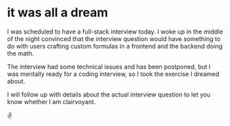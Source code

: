# it was all a dream

I was scheduled to have a full-stack interview today. I woke up in the middle of the night convinced that the interview question would have something to do with users crafting custom formulas in a frontend and the backend doing the math.

The interview had some technical issues and has been postponed, but I was mentally ready for a coding interview, so I took the exercise I dreamed about.

I will follow up with details about the actual interview question to let you know whether I am clairvoyant.

:v:
